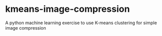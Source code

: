 # kmeans-image-compression
A python machine learning exercise to use K-means clustering for simple image compression
